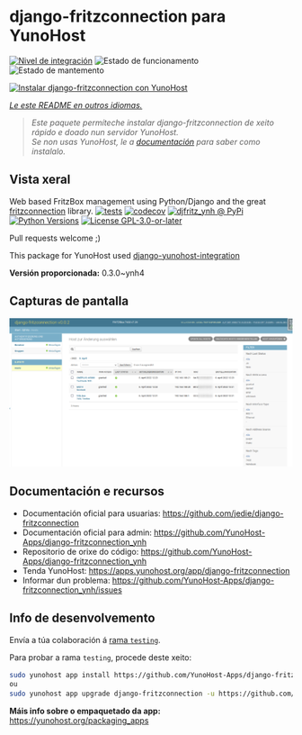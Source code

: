 <!--
NOTA: Este README foi creado automáticamente por <https://github.com/YunoHost/apps/tree/master/tools/readme_generator>
NON debe editarse manualmente.
-->

# django-fritzconnection para YunoHost

[![Nivel de integración](https://dash.yunohost.org/integration/django-fritzconnection.svg)](https://ci-apps.yunohost.org/ci/apps/django-fritzconnection/) ![Estado de funcionamento](https://ci-apps.yunohost.org/ci/badges/django-fritzconnection.status.svg) ![Estado de mantemento](https://ci-apps.yunohost.org/ci/badges/django-fritzconnection.maintain.svg)

[![Instalar django-fritzconnection con YunoHost](https://install-app.yunohost.org/install-with-yunohost.svg)](https://install-app.yunohost.org/?app=django-fritzconnection)

*[Le este README en outros idiomas.](./ALL_README.md)*

> *Este paquete permíteche instalar django-fritzconnection de xeito rápido e doado nun servidor YunoHost.*  
> *Se non usas YunoHost, le a [documentación](https://yunohost.org/install) para saber como instalalo.*

## Vista xeral

Web based FritzBox management using Python/Django and the great [fritzconnection](https://github.com/kbr/fritzconnection) library.
[![tests](https://github.com/YunoHost-Apps/django-fritzconnection_ynh/actions/workflows/tests.yml/badge.svg?branch=main)](https://github.com/YunoHost-Apps/django-fritzconnection_ynh/actions/workflows/tests.yml)
[![codecov](https://codecov.io/github/jedie/djfritz_ynh/branch/main/graph/badge.svg)](https://app.codecov.io/github/jedie/djfritz_ynh)
[![djfritz_ynh @ PyPi](https://img.shields.io/pypi/v/djfritz_ynh?label=djfritz_ynh%20%40%20PyPi)](https://pypi.org/project/djfritz_ynh/)
[![Python Versions](https://img.shields.io/pypi/pyversions/djfritz_ynh)](https://github.com/YunoHost-Apps/django-fritzconnection_ynh/blob/main/pyproject.toml)
[![License GPL-3.0-or-later](https://img.shields.io/pypi/l/djfritz_ynh)](https://github.com/YunoHost-Apps/django-fritzconnection_ynh/blob/main/LICENSE)


Pull requests welcome ;)

This package for YunoHost used [django-yunohost-integration](https://github.com/YunoHost-Apps/django_yunohost_integration)


**Versión proporcionada:** 0.3.0~ynh4

## Capturas de pantalla

![Captura de pantalla de django-fritzconnection](./doc/screenshots/screenshot.png)

## Documentación e recursos

- Documentación oficial para usuarias: <https://github.com/jedie/django-fritzconnection>
- Documentación oficial para admin: <https://github.com/YunoHost-Apps/django-fritzconnection_ynh>
- Repositorio de orixe do código: <https://github.com/YunoHost-Apps/django-fritzconnection_ynh>
- Tenda YunoHost: <https://apps.yunohost.org/app/django-fritzconnection>
- Informar dun problema: <https://github.com/YunoHost-Apps/django-fritzconnection_ynh/issues>

## Info de desenvolvemento

Envía a túa colaboración á [rama `testing`](https://github.com/YunoHost-Apps/django-fritzconnection_ynh/tree/testing).

Para probar a rama `testing`, procede deste xeito:

```bash
sudo yunohost app install https://github.com/YunoHost-Apps/django-fritzconnection_ynh/tree/testing --debug
ou
sudo yunohost app upgrade django-fritzconnection -u https://github.com/YunoHost-Apps/django-fritzconnection_ynh/tree/testing --debug
```

**Máis info sobre o empaquetado da app:** <https://yunohost.org/packaging_apps>
